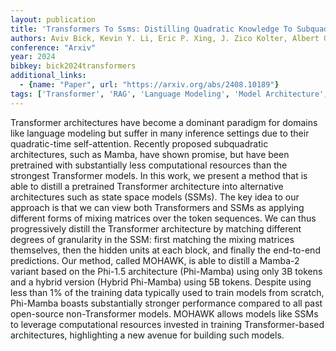 ```yaml
---
layout: publication
title: 'Transformers To Ssms: Distilling Quadratic Knowledge To Subquadratic Models'
authors: Aviv Bick, Kevin Y. Li, Eric P. Xing, J. Zico Kolter, Albert Gu
conference: "Arxiv"
year: 2024
bibkey: bick2024transformers
additional_links:
  - {name: "Paper", url: "https://arxiv.org/abs/2408.10189"}
tags: ['Transformer', 'RAG', 'Language Modeling', 'Model Architecture', 'Training Techniques', 'Attention Mechanism', 'Pretraining Methods']
---
```

Transformer architectures have become a dominant paradigm for domains like
language modeling but suffer in many inference settings due to their
quadratic-time self-attention. Recently proposed subquadratic architectures,
such as Mamba, have shown promise, but have been pretrained with substantially
less computational resources than the strongest Transformer models. In this
work, we present a method that is able to distill a pretrained Transformer
architecture into alternative architectures such as state space models (SSMs).
The key idea to our approach is that we can view both Transformers and SSMs as
applying different forms of mixing matrices over the token sequences. We can
thus progressively distill the Transformer architecture by matching different
degrees of granularity in the SSM: first matching the mixing matrices
themselves, then the hidden units at each block, and finally the end-to-end
predictions. Our method, called MOHAWK, is able to distill a Mamba-2 variant
based on the Phi-1.5 architecture (Phi-Mamba) using only 3B tokens and a hybrid
version (Hybrid Phi-Mamba) using 5B tokens. Despite using less than 1% of the
training data typically used to train models from scratch, Phi-Mamba boasts
substantially stronger performance compared to all past open-source
non-Transformer models. MOHAWK allows models like SSMs to leverage
computational resources invested in training Transformer-based architectures,
highlighting a new avenue for building such models.
